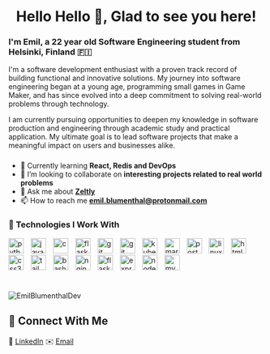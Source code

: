 <h1 align="center">Hello Hello 👋, Glad to see you here!</h1>
<h3 align="left">I'm Emil, a 22 year old Software Engineering student from Helsinki, Finland 🇫🇮</h3>

I'm a software development enthusiast with a proven track record of building functional and innovative solutions. My journey into software engineering began at a young age, programming small games in Game Maker, and has since evolved into a deep commitment to solving real-world problems through technology.

I am currently pursuing opportunities to deepen my knowledge in software production and engineering through academic study and practical application. My ultimate goal is to lead software projects that make a meaningful impact on users and businesses alike.

###

- 🌱 Currently learning **React, Redis and DevOps**
- 👯 I’m looking to collaborate on **interesting projects related to real world problems**
- 💬 Ask me about **[Zeltly](https://zeltly.com)**
- 📫 How to reach me **emil.blumenthal@protonmail.com**

### 🧰 Technologies I Work With
<p align="left">
    <img src="https://cdn.jsdelivr.net/gh/devicons/devicon/icons/python/python-original.svg" alt="python" width="30" height="30" style="padding-right:10px;"/>  
    <img src="https://cdn.jsdelivr.net/gh/devicons/devicon/icons/javascript/javascript-original.svg" alt="javascript" width="30" height="30" style="padding-right:10px;"/> 
    <img src="https://cdn.jsdelivr.net/gh/devicons/devicon/icons/c/c-original.svg" alt="c" width="30" height="30" style="padding-right:10px;"/> 
    <img src="https://cdn.jsdelivr.net/gh/devicons/devicon/icons/cplusplus/cplusplus-original.svg" alt="flask" width="30" height="30" style="padding-right:10px;"/>  
    <img src="https://cdn.jsdelivr.net/gh/devicons/devicon/icons/git/git-original.svg" alt="git" width="30" height="30" style="padding-right:10px;"/>
    <img src="https://cdn.jsdelivr.net/gh/devicons/devicon/icons/docker/docker-plain-wordmark.svg" alt="git" width="30" height="30" style="padding-right:10px;"/>
    <img src="https://cdn.jsdelivr.net/gh/devicons/devicon/icons/kubernetes/kubernetes-original.svg" alt="kubernetes" width="30" height="30" style="padding-right:10px;"/> 
    <img src="https://cdn.jsdelivr.net/gh/devicons/devicon/icons/mariadb/mariadb-original.svg" alt="mariadb" width="30" height="30" style="padding-right:10px;"/>  
    <img src="https://cdn.jsdelivr.net/gh/devicons/devicon/icons/postgresql/postgresql-original.svg" alt="postgresql" width="30" height="30" style="padding-right:10px;"/>  
    <img src="https://cdn.jsdelivr.net/gh/devicons/devicon/icons/linux/linux-original.svg" alt="linux" width="30" height="30" style="padding-right:10px;"/>  
    <img src="https://cdn.jsdelivr.net/gh/devicons/devicon/icons/html5/html5-original.svg" alt="html5" width="30" height="30" style="padding-right:10px;"/>
    <img src="https://cdn.jsdelivr.net/gh/devicons/devicon/icons/css3/css3-original.svg" alt="css3" width="30" height="30" style="padding-right:10px;"/> 
    <img src="https://cdn.jsdelivr.net/gh/devicons/devicon/icons/tailwindcss/tailwindcss-original.svg" alt="tailwindcss" width="30" height="30" style="padding-right:10px;"/> 
    <img src="https://cdn.jsdelivr.net/gh/devicons/devicon/icons/bash/bash-original.svg" alt="bash" width="30" height="30" style="padding-right:10px;"/> 
    <img src="https://cdn.jsdelivr.net/gh/devicons/devicon/icons/nginx/nginx-original.svg" alt="nginx" width="30" height="30" style="padding-right:10px;"/>  
    <img src="https://cdn.jsdelivr.net/gh/devicons/devicon/icons/flask/flask-original.svg" alt="flask" width="30" height="30" style="padding-right:10px;"/> 
    <img src="https://cdn.jsdelivr.net/gh/devicons/devicon/icons/express/express-original.svg" alt="express" width="30" height="30" style="padding-right:10px;"/> 
    <img src="https://cdn.jsdelivr.net/gh/devicons/devicon/icons/nodejs/nodejs-original.svg" alt="nodejs" width="30" height="30" style="padding-right:10px;"/>  
    <img src="https://cdn.jsdelivr.net/gh/devicons/devicon/icons/mysql/mysql-original.svg" alt="mysql" width="30" height="30" style="padding-right:10px;"/>  
</p>

#

<p><img align="center" src="https://github-readme-stats.vercel.app/api/top-langs?username=EmilBlumenthalDev&show_icons=true&locale=en&layout=compact" alt="EmilBlumenthalDev" /></p>


## 🔗 Connect With Me

💼 [LinkedIn](https://www.linkedin.com/in/emil-blumenthal/)
✉️ [Email](mailto:emil.blumenthal@protonmail.com)